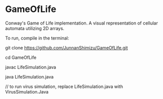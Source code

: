 # GameOfLife
Conway's Game of Life implementation. A visual representation of cellular automata utilizing 2D arrays. 

To run, compile in the terminal:

git clone https://github.com/JunnanShimizu/GameOfLife.git

cd GameOfLife

javac LifeSimulation.java

java LifeSimulation.java

// to run virus simulation, replace LifeSimulation.java with VirusSimulation.Java
